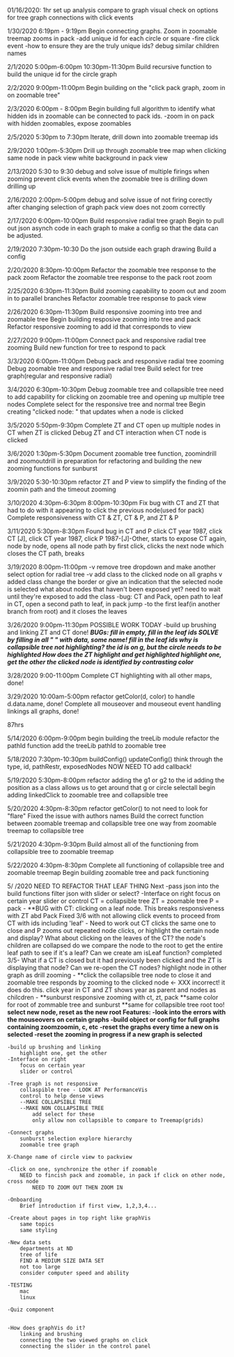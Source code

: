 01/16/2020: 1hr 
	set up
	analysis
	compare to graph visual
	check on options for tree graph connections with click events

1/30/2020
  6:19pm - 9:19pm
  	Begin connecting graphs. Zoom in zoomable treemap zooms in pack
  		-add unique id for each circle or square
  		-fire click event
  		-how to ensure they are the truly unique ids?
  			debug similar children names

2/1/2020
	5:00pm-6:00pm
	10:30pm-11:30pm
		Build recursive function to build the unique id for the circle graph

2/2/2020
	9:00pm-11:00pm
		Begin building on the "click pack graph, zoom in on zoomable tree"

2/3/2020
	6:00pm - 8:00pm
		Begin building full algorithm to identify what hidden ids in
		zoomable can be connected to pack ids.
			-zoom in on pack with hidden zoomables, expose zoomables

2/5/2020
	5:30pm to 7:30pm
		Iterate, drill down into zoomable treemap ids

2/9/2020
	1:00pm-5:30pm
	Drill up through zoomable tree map when clicking
		same node in pack view
		white background in pack view

2/13/2020
	5:30 to 9:30
		debug and solve issue of multiple firings when zooming
		prevent click events when the zoomable tree is 
			drilling down
			drilling up
		

2/16/2020
	2:00pm-5:00pm
		debug and solve issue of not firing corectly after changing selection of graph
			pack view does not zoom correctly


2/17/2020
	6:00pm-10:00pm
		Build responsive radial tree graph
		Begin to pull out json asynch code in each graph to make a config
			so that the data can be adjusted.

2/19/2020
	7:30pm-10:30
		Do the json outside each graph drawing
		Build a config


2/20/2020
	8:30pm-10:00pm
		Refactor the zoomable tree response to the pack zoom
		Refactor the zoomable tree response to the pack root zoom

2/25/2020
	6:30pm-11:30pm
		Build zooming capability to zoom out and zoom in to parallel branches
		Refactor zoomable tree response to pack view

2/26/2020
	6:30pm-11:30pm
		Build responsive zooming into tree and zoomable tree
		Begin building resposive zooming into tree and pack
		Refactor responsive zooming to add id that corresponds to view

2/27/2020
  9:00pm-11:00pm
    Connect pack and responsive radial tree zooming
    Build new function for tree to respond to pack

3/3/2020
  6:00pm-11:00pm
    Debug pack and responsive radial tree zooming
    Debug zoomable tree and responsive radial tree
    Build select for tree graph(regular and responsive radial)

3/4/2020
  6:30pm-10:30pm
    Debug zoomable tree and collapsible tree
      need to add capability for clicking on zoomable tree and opening up multiple tree nodes
    Complete select for the responsive tree and normal tree
    Begin creating "clicked node: " that updates when a node is clicked

3/5/2020
  5:50pm-9:30pm
    Complete ZT and CT open up multiple nodes in CT when ZT is clicked
    Debug ZT and CT interaction when CT node is clicked

3/6/2020
  1:30pm-5:30pm
  Document zoomable tree function, zoomindrill and zoomoutdrill in 
  preparation for refactoring and building the new zooming functions for sunburst

3/9/2020
  5:30-10:30pm
  refactor ZT and P view to simplify the finding of the zoomin path and the timeout zooming

3/10/2020
  4:30pm-6:30pm
  8:00pm-10:30pm
  Fix bug with CT and ZT that had to do with it appearing to click
  the previous node(used for pack) 
  Complete responsiveness with CT & ZT, CT & P, and ZT & P

3/11/2020
  5:30pm-8:30pm
  Found bug in CT and P
    click CT year 1987, click CT [J], click CT year 1987, click P 1987-[J]-Other,
    starts to expose CT again, node by node, opens all node path by first click, 
    clicks the next node which closes the CT path, breaks

3/19/2020
  8:00pm-11:00pm
  -v remove tree dropdown and make another select option for radial tree
  -v add class to the clicked node on all graphs 
      v added class
        change the border or give an indication that the selected node is selected
        what about nodes that haven't been exposed yet?
          need to wait until they're exposed to add the class
  -bug: CT and Pack, open path to leaf in CT, open a second path to leaf, in pack jump
    -to the first leaf(in another branch from root) and it closes the leaves

3/26/2020
  9:00pm-11:30pm
    POSSIBLE WORK TODAY
    -build up brushing and linking
      ZT and CT done!
      ***BUGs: fill in empty, fill in the leaf ids
        SOLVE by filling in all " " with data, some name!
        fill in the leaf ids
      why is collapsible tree not highlighting?
        the id is on g, but the circle needs to be highlighted
      How does the ZT highlight and get highlighted
      highlight one, get the other
      the clicked node is identified by contrasting color***
    
3/28/2020
  9:00-11:00pm
    Complete CT highlighting with all other maps, done!

3/29/2020
  10:00am-5:00pm
    refactor getColor(d, color) to handle d.data.name, done!
    Complete all mouseover and mouseout event handling linkings all graphs, done!

87hrs

5/14/2020
  6:00pm-9:00pm
    begin building the treeLib module
    refactor the pathId function
    add the treeLib pathId to zoomable tree

5/18/2020
  7:30pm-10:30pm
    buildConfig()
    updateConfig()
    think through the type, id, pathRestr, exposedNodes
    NOW NEED TO add callback!

5/19/2020
  5:30pm-8:00pm
    refactor adding the g1 or g2 to the id
    adding the position as a class allows us to get around that g or circle selectall
    begin adding linkedClick to zoomable tree and collapsible tree
    
5/20/2020
  4:30pm-8:30pm
    refactor getColor() to not need to look for "flare"
    Fixed the issue with authors names
    Build the correct function between zoomable treemap and collapsible tree
      one way from zoomable treemap to collapsible tree

5/21/2020
  4:30pm-9:30pm
    Build almost all of the functioning from collapsible tree to zoomable treemap

5/22/2020
  4:30pm-8:30pm
    Complete all functioning of collapsible tree and zoomable treemap
    Begin building zoomable tree and pack functioning

5/ /2020 NEED TO REFACTOR THAT LEAF THING
Next
  -pass json into the build functions
      filter json with slider or select?
    -Interface on right
      focus on certain year
      slider or control
    CT = collapsible tree
    ZT = zoomable tree
    P = pack
    -
    **BUG with CT: clicking on a leaf node. This breaks responsiveness with ZT abd Pack
      Fixed 3/6 with not allowing click events to proceed from CT with ids including 'leaf'
    -
    Need to work out 
      CT clicks the same one to close and P zooms out
        repeated node clicks, or highlight the certain node and display?
      What about clicking on the leaves of the CT?
        the node's children are collapsed
          do we compare the node to the root to get the entire leaf path to see if it's a leaf?
          Can we create am isLeaf function?
      completed 3/5- What if a CT is closed but it had previously been clicked and the ZT is displaying that node?
        Can we re-open the CT nodes?
      highlight node in other graph as drill zooming
    -
    **click the collapsible tree node to close it and zoomable tree responds 
        by zooming to the clicked node <- XXX incorrect!
          it does do this. click year in CT and ZT shows year as parent and nodes as chilcdren
    -
    **sunburst responsive zooming with ct, zt, pack
    **same color for root of zommable tree and sunburst
    **same for collapsible tree root too!
    **select new node, reset as the new root
  Features:
  	-look into the errors with the mouseovers on certain graphs
  	-build object or config for full graphs containing zoomzoomin, c, etc
  	-reset the graphs every time a new on is selected
  	-reset the zooming in progress if a new graph is selected**


  	-build up brushing and linking
  		highlight one, get the other
  	-Interface on right
  		focus on certain year
  		slider or control

  	-Tree graph is not responsive
  		collaspible tree - LOOK AT PerformanceVis
  		control to help dense views
  		--MAKE COLLAPSIBLE TREE 
  		--MAKE NON COLLAPSIBLE TREE 
  			add select for these
  			only allow non collapsible to compare to Treemap(grids)

  	-Connect graphs
  		sunburst selection explore hierarchy
  		zoomable tree graph

  	X-Change name of circle view to packview

  	-Click on one, synchronize the other if zoomable
  		NEED to fincish pack and zoomable, in pack if click on other node, cross node
  			NEED TO ZOOM OUT THEN ZOOM IN

  	-Onboarding
  		Brief introduction if first view, 1,2,3,4...

  	-Create about pages in top right like graphVis
  		same topics
  		same styling

  	-New data sets
  		departments at ND
  		tree of life
  		FIND A MEDIUM SIZE DATA SET
  		not too large
  		consider computer speed and ability

  	-TESTING
  		mac
  		linux

  	-Quiz component


  	-How does graphVis do it?
  		linking and brushing
  		connecting the two viewed graphs on click
  		connecting the slider in the control panel




